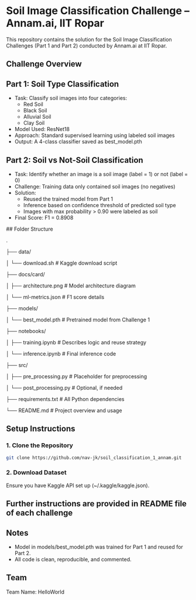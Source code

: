 # Soil Image Classification Challenge – Annam.ai, IIT Ropar

This repository contains the solution for the Soil Image Classification Challenges (Part 1 and Part 2) conducted by Annam.ai at IIT Ropar.

## Challenge Overview

## Part 1: Soil Type Classification
- Task: Classify soil images into four categories:
  - Red Soil
  - Black Soil
  - Alluvial Soil
  - Clay Soil
- Model Used: ResNet18
- Approach: Standard supervised learning using labeled soil images
- Output: A 4-class classifier saved as best_model.pth

## Part 2: Soil vs Not-Soil Classification
- Task: Identify whether an image is a soil image (label = 1) or not (label = 0)
- Challenge: Training data only contained soil images (no negatives)
- Solution:
  - Reused the trained model from Part 1
  - Inference based on confidence threshold of predicted soil type
  - Images with max probability > 0.90 were labeled as soil
- Final Score: F1 = 0.8908

\## Folder Structure

.

├── data/

│ └── download.sh # Kaggle download script

├── docs/card/

│ ├── architecture.png # Model architecture diagram

│ └── ml-metrics.json # F1 score details

├── models/

│ └── best\_model.pth # Pretrained model from Challenge 1

├── notebooks/

│ ├── training.ipynb # Describes logic and reuse strategy

│ └── inference.ipynb # Final inference code

├── src/

│ ├── pre\_processing.py # Placeholder for preprocessing

│ └── post\_processing.py # Optional, if needed


├── requirements.txt # All Python dependencies

└── README.md # Project overview and usage

## Setup Instructions

### 1. Clone the Repository
```bash
git clone https://github.com/nav-jk/soil_classification_1_annam.git
```

### 2. Download Dataset

Ensure you have Kaggle API set up (~/.kaggle/kaggle.json).

## Further instructions are provided in README file of each challenge



## Notes

- Model in models/best_model.pth was trained for Part 1 and reused for Part 2.
- All code is clean, reproducible, and commented.

## Team

Team Name: HelloWorld
